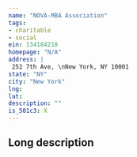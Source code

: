 ```yaml
---
name: "NOVA-MBA Association"
tags:
- charitable
- social
ein: 134184218
homepage: "N/A"
address: |
 252 7th Ave, \nNew York, NY 10001
state: "NY"
city: "New York"
lng: 
lat: 
description: ""
is_501c3: X
---
```


## Long description



